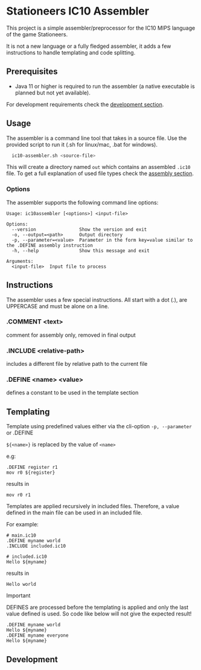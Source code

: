 # Stationeers IC10 Assembler

This project is a simple assembler/preprocessor for the IC10 MIPS language of the game Stationeers.

It is not a new language or a fully fledged assembler, 
it adds a few instructions to handle templating and code splitting.

## Prerequisites
- Java 11 or higher is required to run the assembler (a native executable is planned but not yet available).

For development requirements check the [development section](#development).

## Usage
The assembler is a command line tool that takes in a source file. 
Use the provided script to run it (.sh for linux/mac, .bat for windows).

```bash 
  ic10-assembler.sh <source-file>
```
This will create a directory named `out` which contains an assembled `.ic10` file. 
To get a full explanation of used file types check the [assembly section](#assembly).

### Options
The assembler supports the following command line options:
```shell
Usage: ic10assembler [<options>] <input-file>

Options:
  --version                Show the version and exit
  -o, --output=<path>      Output directory
  -p, --parameter=<value>  Parameter in the form key=value similar to the .DEFINE assembly instruction
  -h, --help               Show this message and exit

Arguments:
  <input-file>  Input file to process
```

## Instructions
The assembler uses a few special instructions. 
All start with a dot (.), are UPPERCASE and must be alone on a line.

### .COMMENT \<text>
comment for assembly only, removed in final output

### .INCLUDE \<relative-path>
includes a different file by relative path to the current file

### .DEFINE \<name> \<value>
defines a constant to be used in the template section

## Templating
Template using predefined values either via the cli-option `-p, --parameter` or .DEFINE

`${<name>}` is replaced by the value of `<name>`

e.g:
```
.DEFINE register r1
mov r0 ${register}
```

results in
```
mov r0 r1
```

Templates are applied recursively in included files. 
Therefore, a value defined in the main file can be used in an included file.

For example:
```
# main.ic10
.DEFINE myname world
.INCLUDE included.ic10

# included.ic10
Hello ${myname}
```

results in
```
Hello world
```

> [!IMPORTANT]
> DEFINES are processed before the templating is applied and only the last value defined is used. 
> So code like below will not give the expected result!
> ```
> .DEFINE myname world
> Hello ${myname}
> .DEFINE myname everyone
> Hello ${myname}
> ```

## Development